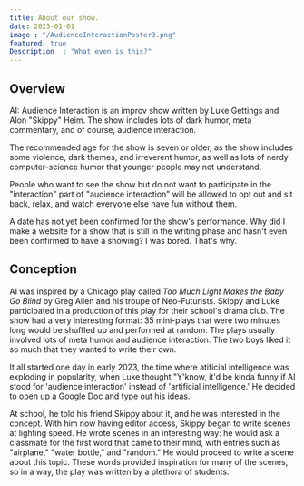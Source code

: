 ```yaml
---
title: About our show.
date: 2023-01-01
image : "/AudienceInteractionPoster3.png"
featured: true
Description  : "What even is this?"
---
```

## Overview
AI: Audience Interaction is an improv show written by Luke Gettings and Alon "Skippy" Heim. The show includes lots of dark humor, meta commentary, and of course, audience interaction.

The recommended age for the show is seven or older, as the show includes some violence, dark themes, and irreverent humor, as well as lots of nerdy computer-science humor that younger people may not understand.

People who want to see the show but do not want to participate in the "interaction" part of "audience interaction" will be allowed to opt out and sit back, relax, and watch everyone else have fun without them.

A date has not yet been confirmed for the show's performance. Why did I make a website for a show that is still in the writing phase and hasn't even been confirmed to have a showing? I was bored. That's why.

## Conception
AI was inspired by a Chicago play called *Too Much Light Makes the Baby Go Blind* by Greg Allen and his troupe of Neo-Futurists. Skippy and Luke participated in a production of this play for their school's drama club. The show had a very interesting format: 35 mini-plays that were two minutes long would be shuffled up and performed at random. The plays usually involved lots of meta humor and audience interaction. The two boys liked it so much that they wanted to write their own.

It all started one day in early 2023, the time where atificial intelligence was exploding in popularity, when Luke thought "Y'know, it'd be kinda funny if AI stood for 'audience interaction' instead of 'artificial intelligence.' He decided to open up a Google Doc and type out his ideas.

At school, he told his friend Skippy about it, and he was interested in the concept. With him now having editor access, Skippy began to write scenes at lighting speed. He wrote scenes in an interesting way: he would ask a classmate for the first word that came to their mind, with entries such as "airplane," "water bottle," and "random." He would proceed to write a scene about this topic. These words provided inspiration for many of the scenes, so in a way, the play was written by a plethora of students.
